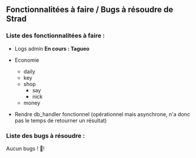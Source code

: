 ## Fonctionnalitées à faire / Bugs à résoudre de Strad

### Liste des fonctionnalitées à faire :
- Logs admin **En cours : Tagueo**
- Economie
  - daily
  - key
  - shop
    - say
    - nick
  - money

- Rendre db_handler fonctionnel (opérationnel mais asynchrone, n'a donc pas le temps de retourner un résultat)


### Liste des bugs à résoudre :
Aucun bugs ! 🎉!